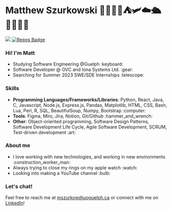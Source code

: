 # Matthew Szurkowski 🍞🧩🥷🏻⛺️🛩☁️🛳🏄🏼‍♂️🌱
![](https://komarev.com/ghpvc/?username=MatthewSzurkowski&color=green)
[![Repos Badge](https://badges.pufler.dev/repos/MatthewSzurkowski)](https://badges.pufler.dev)

### Hi! I'm Matt
<ul>
  <li>Studying Software Engineering @Guelph :keyboard:</li>
  <li>Software Developer @ OVC and Iona Systems Ltd. :gear:</li>
  <li>Searching for Summer 2023 SWE/SDE Internships :telescope:</li>
</ul>

### Skills
<ul>
  <li><b>Programming Languages/Frameworks/Libraries</b>: Python, React, Java, C, Javascript, Node.js, Express.js, Pandas, Matplotlib, HTML, CSS,  Bash, Lua, Perl, R, SQL, BeautifulSoup, Numpy, Bootstrap :computer:</li>
  <li><b>Tools</b>: Figma, Miro, Jira, Notion, Git/Github :hammer_and_wrench:</li>
  <li><b>Other</b>: Object-oriented programming, Software Design Patterns, Software Development Life Cycle, Agile Software Development, SCRUM, Test-driven development :art:</li>
</ul>


### About me
<ul>
  <li>I love working with new technologies, and working in new environments :construction_worker_man:</br></li>
  <li>Always trying to close my rings on my apple watch :watch:</br></li>
  <li>Looking into making a YouTube channel :bulb:</li>
</ul>

### Let's chat! 
Feel free to reach me at mszurkow@uoguelph.ca or connect with me on <a href="https://www.linkedin.com/in/matthew-szurkowski/">LinkedIn</a>! 
